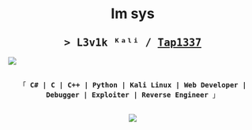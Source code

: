 <h1 align="center">Im sys</h1>

<h2 align="center">
        <samp>&gt; L3v1k ᴷᵃˡⁱ / 
                <b><a target="_blank" href="https://github.com/Tap1337">Tap1337</a></b>
        </samp>
</h2>

<a href="![](https://komarev.com/ghpvc/?username=Tap1337)"></a>
![](https://komarev.com/ghpvc/?username=antonkomarev&style=for-the-badge)

<p align="center"> 
  <samp>
    <br>
    「 <b>C# | C | C++ | Python | Kali Linux | Web Developer | Debugger | Exploiter | Reverse Engineer</b> 」
    <br>
    <br>
  </samp>
<p align="center">
           <img src="https://skillicons.dev/icons?i=py,nodejs,html,css,cs,cpp,c,visualstudio,vscode,kali,"/>
</p>
